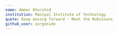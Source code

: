 ```yaml
---
name: Ammar Khurshid
institution: Manipal Institute of Technology 
quote: Keep moving forward - Meet the Robinsons
github_user: zorgonide
---
```

